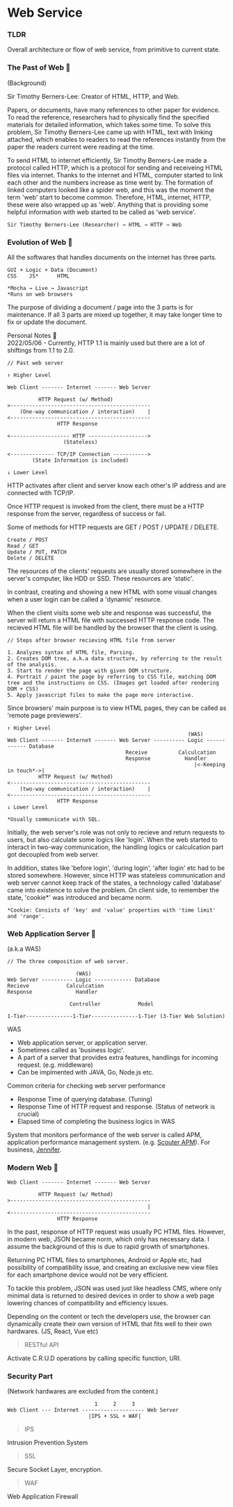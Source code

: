 # Web Service

### TLDR

Overall architecture or flow of web service, from primitive to current state.

### The Past of Web 📜

(Background)

Sir Timothy Berners-Lee: Creator of HTML, HTTP, and Web.

Papers, or documents, have many references to other paper for evidence. To read the reference, researchers had to physically find the specified materials for detailed information, which takes some time. To solve this problem, Sir Timothy Berners-Lee came up with HTML, text with linking attached, which enables to readers to read the references instantly from the paper the readers current were reading at the time.

To send HTML to internet efficiently, Sir Timothy Berners-Lee made a protocol called HTTP, which is a protocol for sending and receiveing HTML files via internet. Thanks to the internet and HTML, computer started to link each other and the numbers increase as time went by. The formation of linked computers looked like a spider web, and this was the moment the term 'web' start to become common. Therefore, HTML, internet, HTTP, these were also wrapped up as 'web'. Anything that is providing some helpful information with web started to be called as 'web service'.

```
Sir Timothy Berners-Lee (Researcher) → HTML → HTTP → Web
```

### Evolution of Web 📜

All the softwares that handles documents on the internet has three parts.
```
GUI + Logic + Data (Document)
CSS    JS*      HTML

*Mocha → Live → Javascript
*Runs on web browsers
```

The purpose of dividing a document / page into the 3 parts is for maintenance. If all 3 parts are mixed up together, it may take longer time to fix or update the document.

Personal Notes 🤔<br>
2022/05/06 - Currently, HTTP 1.1 is mainly used but there are a lot of shiftings from 1.1 to 2.0.

```
// Past web server

↑ Higher Level

Web Client ------- Internet ------- Web Server

          HTTP Request (w/ Method)
>---------------------------------------------
    (One-way communication / interaction)    |
<---------------------------------------------
                HTTP Response

<------------------- HTTP ------------------->
                  (Stateless)

<-------------- TCP/IP Connection ----------->
        (State Information is included)

↓ Lower Level
```

HTTP activates after client and server know each other's IP address and are connected with TCP/IP.

Once HTTP request is invoked from the client, there must be a HTTP response from the server, regardless of success or fail. 

Some of methods for HTTP requests are GET / POST / UPDATE / DELETE.
```
Create / POST
Read / GET
Update / PUT, PATCH
Delete / DELETE
```

The resources of the clients' requests are usually stored somewhere in the server's computer, like HDD or SSD. These resources are 'static'.

In contrast, creating and showing a new HTML with some visual changes when a user login can be called a 'dynamic' resource.

When the client visits some web site and response was successful, the server will return a HTML file with successed HTTP response code. The recieved HTML file will be handled by the browser that the client is using.
```
// Steps after browser recieving HTML file from server

1. Analyzes syntax of HTML file, Parsing.
2. Creates DOM tree, a.k.a data structure, by referring to the result of the analysis.
3. Start to render the page with given DOM structure.
4. Portrait / paint the page by referring to CSS file, matching DOM tree and the instructions on CSS. (Images get loaded after rendering DOM + CSS)
5. Apply javascript files to make the page more interactive.
```

Since browsers' main purpose is to view HTML pages, they can be called as 'remote page previewers'.


```
↑ Higher Level
                                                          (WAS)
Web Client ------- Internet ------- Web Server ---------- Logic ------------ Database
                                      Receive          Calculcation
                                      Response           Handler
                                                            |<-Keeping in touch*->|
          HTTP Request (w/ Method)
<---------------------------------------------
    (two-way communication / interaction)    |
<---------------------------------------------
                HTTP Response
↓ Lower Level

*Usually communicate with SQL.
```

Initially, the web server's role was not only to recieve and return requests to users, but also calculate some logics like 'login'. When the web started to interact in two-way communication, the handling logics or calculcation part got decoupled from web server.

In addition, states like 'before login', 'during login', 'after login' etc had to be stored somewhere. However, since HTTP was stateless communication and web server cannot keep track of the states, a technology called 'database' came into existence to solve the problem. On client side, to remember the state, 'cookie*' was introduced and became norm.

```
*Cookie: Consists of 'key' and 'value' properties with 'time limit' and 'range'.
```

### Web Application Server 📜

(a.k.a WAS)

```
// The three composition of web server.

                      (WAS)
Web Server ---------- Logic ------------ Database
Recieve            Calculcation
Response              Handler

                    Controller            Model

1-Tier---------------1-Tier---------------1-Tier (3-Tier Web Solution)
```

WAS<br>
* Web application server, or application server.
* Sometimes called as 'business logic'.
* A part of a server that provides extra features, handlings for incoming request. (e.g. middleware)
* Can be implmented with JAVA, Go, Node.js etc.

Common criteria for checking web server performance<br>
* Response Time of querying database. (Tuning)
* Response Time of HTTP request and response. (Status of network is crucial)
* Elapsed time of completing the business logics in WAS

System that monitors performance of the web server is called APM, application performance management system. (e.g. <a href="https://github.com/scouter-project/scouter">Scouter APM</a>). For business, <a href="https://jennifersoft.com/en/product/mainframe/">Jennifer</a>.

### Modern Web 📜

```
Web Client ------- Internet ------- Web Server

          HTTP Request (w/ Method)
>---------------------------------------------
                                             |
<---------------------------------------------
                HTTP Response
```

In the past, response of HTTP request was usually PC HTML files. However, in modern web, JSON became norm, which only has necessary data. I assume the background of this is due to rapid growth of smartphones. 

Returning PC HTML files to smartphones, Android or Apple etc, had possibility of compatibility issue, and creating an exclusive new view files for each smartphone device would not be very efficient. 

To tackle this problem, JSON was used just like headless CMS, where only minimal data is returned to desired devices in order to show a web page lowering chances of compatibility and efficiency issues.

Depending on the content or tech the developers use, the browser can dynamically create their own version of HTML that fits well to their own hardwares. (JS, React, Vue etc)

> RESTful API

Activate C.R.U.D operations by calling specific function, URI.


### Security Part

(Network hardwares are excluded from the content.)

```
                            1     2     3
Web Client --- Internet -------------------- Web Server
                          |IPS + SSL + WAF|
```

>IPS

Intrusion Prevention System

> SSL

Secure Socket Layer, encryption.

> WAF

Web Application Firewall
